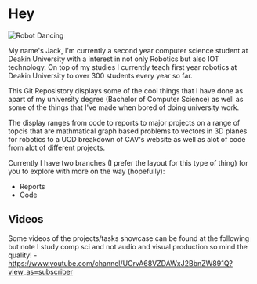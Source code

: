 # Hey


![Robot Dancing](https://media.giphy.com/media/47EtjlHYFREM5Rznaf/giphy.gif)

My name's Jack, I'm currently a second year computer science student at Deakin University with a interest in not only Robotics but also IOT technology. On top of my studies I currently teach first year robotics at Deakin University to over 300 students every year so far.

This Git Reposistory displays some of the cool things that I have done as apart of my university degree (Bachelor of Computer Science) as well as some of the things that I've made when bored of doing university work.

The display ranges from code to reports to major projects on a range of topcis that are mathmatical graph based problems to vectors in 3D planes for robotics to a UCD breakdown of CAV's website as well as alot of code from alot of different projects.

Currently I have two branches (I prefer the layout for this type of thing) for you to explore with more on the way (hopefully):
- Reports
- Code


## Videos
Some videos of the projects/tasks showcase can be found at the following but note I study comp sci and not audio and visual production so mind the quality! - https://www.youtube.com/channel/UCrvA68VZDAWxJ2BbnZW891Q?view_as=subscriber

